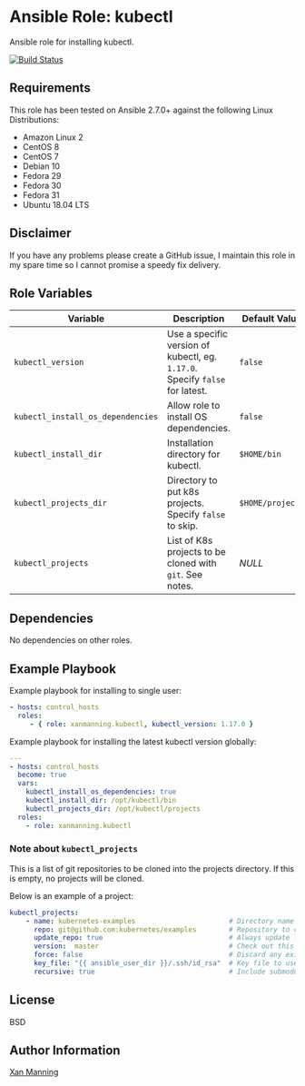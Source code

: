 # Ansible Role: kubectl

Ansible role for installing kubectl.

[![Build Status](https://www.travis-ci.org/PyratLabs/ansible-role-kubectl.svg?branch=master)](https://www.travis-ci.org/PyratLabs/ansible-role-kubectl)

## Requirements

This role has been tested on Ansible 2.7.0+ against the following Linux Distributions:

  - Amazon Linux 2
  - CentOS 8
  - CentOS 7
  - Debian 10
  - Fedora 29
  - Fedora 30
  - Fedora 31
  - Ubuntu 18.04 LTS

## Disclaimer

If you have any problems please create a GitHub issue, I maintain this role in
my spare time so I cannot promise a speedy fix delivery.

## Role Variables


| Variable                          | Description                                                                  | Default Value    |
|-----------------------------------|------------------------------------------------------------------------------|------------------|
| `kubectl_version`                 | Use a specific version of kubectl, eg. `1.17.0`. Specify `false` for latest. | `false`          |
| `kubectl_install_os_dependencies` | Allow role to install OS dependencies.                                       | `false`          |
| `kubectl_install_dir`             | Installation directory for kubectl.                                          | `$HOME/bin`      |
| `kubectl_projects_dir`            | Directory to put k8s projects. Specify `false` to skip.                      | `$HOME/projects` |
| `kubectl_projects`                | List of K8s projects to be cloned with `git`. See notes.                     | _NULL_           |

## Dependencies

No dependencies on other roles.

## Example Playbook

Example playbook for installing to single user:

```yaml
- hosts: control_hosts
  roles:
     - { role: xanmanning.kubectl, kubectl_version: 1.17.0 }
```

Example playbook for installing the latest kubectl version globally:

```yaml
---
- hosts: control_hosts
  become: true
  vars:
    kubectl_install_os_dependencies: true
    kubectl_install_dir: /opt/kubectl/bin
    kubectl_projects_dir: /opt/kubectl/projects
  roles:
    - role: xanmanning.kubectl
```

### Note about `kubectl_projects`

This is a list of git repositories to be cloned into the projects directory.
If this is empty, no projects will be cloned.

Below is an example of a project:

```yaml
kubectl_projects:
    - name: kubernetes-examples                       # Directory name to clone into
      repo: git@github.com:kubernetes/examples        # Repository to clone
      update_repo: true                               # Always update local copy of repo
      version:  master                                # Check out this version of the repo
      force: false                                    # Discard any existing working copy of the repo
      key_file: "{{ ansible_user_dir }}/.ssh/id_rsa"  # Key file to use to clone the repo
      recursive: true                                 # Include submodules in clone
```

## License

BSD

## Author Information

[Xan Manning](https://xanmanning.co.uk/)
